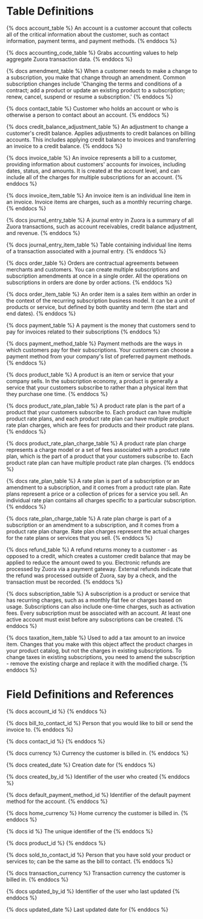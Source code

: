 # Table Definitions
{% docs account_table %} 
An account is a customer account that collects all of the critical information about the customer, such as contact information, payment terms, and payment methods. 
{% enddocs %}

{% docs accounting_code_table %} 
Grabs accounting values to help aggregate Zuora transaction data.
{% enddocs %}

{% docs amendment_table %}
When a customer needs to make a change to a subscription, you make that change through an amendment. Common subscription changes include 'Changing the terms and conditions of a contract; add a product or update an existing product to a subscription; renew, cancel, suspend or resume a subscription.'
{% enddocs %}

{% docs contact_table %}
Customer who holds an account or who is otherwise a person to contact about an account. 
{% enddocs %}

{% docs credit_balance_adjustment_table %}
An adjustment to change a customer's credit balance.  Applies adjustments to credit balances on billing accounts. This includes applying credit balance to invoices and transferring an invoice to a credit balance.
{% enddocs %}

{% docs invoice_table %} 
An invoice represents a bill to a customer, providing information about customers' accounts for invoices, including dates, status, and amounts. It is created at the account level, and can include all of the charges for multiple subscriptions for an account.
{% enddocs %}

{% docs invoice_item_table %} 
An invoice item is an individual line item in an invoice. Invoice items are charges, such as a monthly recurring charge.
{% enddocs %}

{% docs journal_entry_table %}
A journal entry in Zuora is a summary of all Zuora transactions, such as account receivables, credit balance adjustment, and revenue.
{% enddocs %}

{% docs journal_entry_item_table %}
Table containing individual line items of a transaction associated with a journal entry.
{% enddocs %}

{% docs order_table %}
Orders are contractual agreements between merchants and customers. You can create multiple subscriptions and subscription amendments at once in a single order. All the operations on subscriptions in orders are done by order actions. 
{% enddocs %}

{% docs order_item_table %}
An order item is a sales item within an order in the context of the recurring subscription business model. It can be a unit of products or service, but defined by both quantity and term (the start and end dates).
{% enddocs %}

{% docs payment_table %}
A payment is the money that customers send to pay for invoices related to their subscriptions
{% enddocs %}

{% docs payment_method_table %}
Payment methods are the ways in which customers pay for their subscriptions. Your customers can choose a payment method from your company's list of preferred payment methods.
{% enddocs %}

{% docs product_table %}
A product is an item or service that your company sells. In the subscription economy, a product is generally a service that your customers subscribe to rather than a physical item that they purchase one time. 
{% enddocs %}

{% docs product_rate_plan_table %}
A product rate plan is the part of a product that your customers subscribe to. Each product can have multiple product rate plans, and each product rate plan can have multiple product rate plan charges, which are fees for products and their product rate plans.
{% enddocs %}

{% docs product_rate_plan_charge_table %}
A product rate plan charge represents a charge model or a set of fees associated with a product rate plan, which is the part of a product that your customers subscribe to. Each product rate plan can have multiple product rate plan charges.
{% enddocs %}

{% docs rate_plan_table %}
A rate plan is part of a subscription or an amendment to a subscription, and it comes from a product rate plan.  Rate plans represent a price or a collection of prices for a service you sell. An individual rate plan contains all charges specific to a particular subscription.
{% enddocs %}

{% docs rate_plan_charge_table %}
A rate plan charge is part of a subscription or an amendment to a subscription, and it comes from a product rate plan charge. Rate plan charges represent the actual charges for the rate plans or services that you sell.
{% enddocs %}

{% docs refund_table %}
A refund returns money to a customer - as opposed to a credit, which creates a customer credit balance that may be applied to reduce the amount owed to you. Electronic refunds are processed by Zuora via a payment gateway.
External refunds indicate that the refund was processed outside of Zuora, say by a check, and the transaction must be recorded.
{% enddocs %}

{% docs subscription_table %}
A subscription is a product or service that has recurring charges, such as a monthly flat fee or charges based on usage. Subscriptions can also include one-time charges, such as activation fees. Every subscription must be associated with an account. At least one active account must exist before any subscriptions can be created.
{% enddocs %}

{% docs taxation_item_table %}
Used to add a tax amount to an invoice item. Changes that you make with this object affect the product charges in your product catalog, but not the charges in existing subscriptions. To change taxes in existing subscriptions, you need to amend the subscription - remove the existing charge and replace it with the modified charge.
{% enddocs %}
# Field Definitions and References
{% docs account_id %}
{% enddocs %}

{% docs bill_to_contact_id %}
Person that you would like to bill or send the invoice to.
{% enddocs %}

{% docs contact_id %}
{% enddocs %}

{% docs currency %}
Currency the customer is billed in.
{% enddocs %}

{% docs created_date %}
Creation date for 
{% enddocs %}

{% docs created_by_id %}
Identifier of the user who created 
{% enddocs %}

{% docs default_payment_method_id %}
Identifier of the default payment method for the account.
{% enddocs %}

{% docs home_currency %}
Home currency the customer is billed in.
{% enddocs %}

{% docs id %}
The unique identifier of the 
{% enddocs %}

{% docs product_id %}
{% enddocs %}


{% docs sold_to_contact_id %}
Person that you have sold your product or services to; can be the same as the bill to contact.
{% enddocs %}

{% docs transaction_currency %}
Transaction currency the customer is billed in.
{% enddocs %}

{% docs updated_by_id %}
Identifier of the user who last updated 
{% enddocs %}

{% docs updated_date %}
Last updated date for 
{% enddocs %}